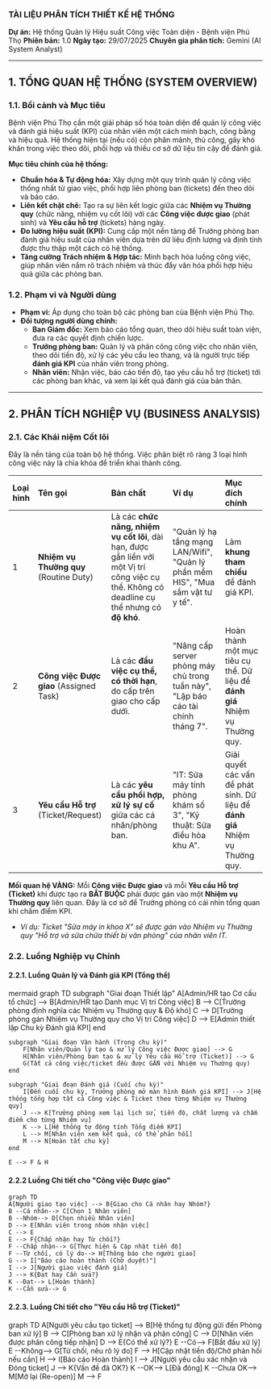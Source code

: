 ### **TÀI LIỆU PHÂN TÍCH THIẾT KẾ HỆ THỐNG**
**Dự án:** Hệ thống Quản lý Hiệu suất Công việc Toàn diện - Bệnh viện Phú Thọ
**Phiên bản:** 1.0
**Ngày tạo:** 29/07/2025
**Chuyên gia phân tích:** Gemini (AI System Analyst)

---

## **1. TỔNG QUAN HỆ THỐNG (SYSTEM OVERVIEW)**

### 1.1. Bối cảnh và Mục tiêu
Bệnh viện Phú Thọ cần một giải pháp số hóa toàn diện để quản lý công việc và đánh giá hiệu suất (KPI) của nhân viên một cách minh bạch, công bằng và hiệu quả. Hệ thống hiện tại (nếu có) còn phân mảnh, thủ công, gây khó khăn trong việc theo dõi, phối hợp và thiếu cơ sở dữ liệu tin cậy để đánh giá.

**Mục tiêu chính của hệ thống:**
* **Chuẩn hóa & Tự động hóa:** Xây dựng một quy trình quản lý công việc thống nhất từ giao việc, phối hợp liên phòng ban (tickets) đến theo dõi và báo cáo.
* **Liên kết chặt chẽ:** Tạo ra sự liên kết logic giữa các **Nhiệm vụ Thường quy** (chức năng, nhiệm vụ cốt lõi) với các **Công việc được giao** (phát sinh) và **Yêu cầu hỗ trợ** (tickets) hàng ngày.
* **Đo lường hiệu suất (KPI):** Cung cấp một nền tảng để Trưởng phòng ban đánh giá hiệu suất của nhân viên dựa trên dữ liệu định lượng và định tính được thu thập một cách có hệ thống.
* **Tăng cường Trách nhiệm & Hợp tác:** Minh bạch hóa luồng công việc, giúp nhân viên nắm rõ trách nhiệm và thúc đẩy văn hóa phối hợp hiệu quả giữa các phòng ban.

### 1.2. Phạm vi và Người dùng
* **Phạm vi:** Áp dụng cho toàn bộ các phòng ban của Bệnh viện Phú Thọ.
* **Đối tượng người dùng chính:**
    * **Ban Giám đốc:** Xem báo cáo tổng quan, theo dõi hiệu suất toàn viện, đưa ra các quyết định chiến lược.
    * **Trưởng phòng ban:** Quản lý và phân công công việc cho nhân viên, theo dõi tiến độ, xử lý các yêu cầu leo thang, và là người trực tiếp **đánh giá KPI** của nhân viên trong phòng.
    * **Nhân viên:** Nhận việc, báo cáo tiến độ, tạo yêu cầu hỗ trợ (ticket) tới các phòng ban khác, và xem lại kết quả đánh giá của bản thân.

---

## **2. PHÂN TÍCH NGHIỆP VỤ (BUSINESS ANALYSIS)**

### 2.1. Các Khái niệm Cốt lõi
Đây là nền tảng của toàn bộ hệ thống. Việc phân biệt rõ ràng 3 loại hình công việc này là chìa khóa để triển khai thành công.

| Loại hình | Tên gọi | Bản chất | Ví dụ | Mục đích chính |
| :--- | :--- | :--- | :--- | :--- |
| 1 | **Nhiệm vụ Thường quy** (Routine Duty) | Là các **chức năng, nhiệm vụ cốt lõi**, dài hạn, được gắn liền với một Vị trí công việc cụ thể. Không có deadline cụ thể nhưng có **độ khó**. | "Quản lý hạ tầng mạng LAN/Wifi", "Quản lý phần mềm HIS", "Mua sắm vật tư y tế". | Làm **khung tham chiếu** để đánh giá KPI. |
| 2 | **Công việc Được giao** (Assigned Task) | Là các **đầu việc cụ thể, có thời hạn**, do cấp trên giao cho cấp dưới. | "Nâng cấp server phòng máy chủ trong tuần này", "Lập báo cáo tài chính tháng 7". | Hoàn thành một mục tiêu cụ thể. Dữ liệu để **đánh giá** Nhiệm vụ Thường quy. |
| 3 | **Yêu cầu Hỗ trợ** (Ticket/Request) | Là các **yêu cầu phối hợp, xử lý sự cố** giữa các cá nhân/phòng ban. | "IT: Sửa máy tính phòng khám số 3", "Kỹ thuật: Sửa điều hòa khu A". | Giải quyết các vấn đề phát sinh. Dữ liệu để **đánh giá** Nhiệm vụ Thường quy. |

**Mối quan hệ VÀNG:**
Mỗi **Công việc Được giao** và mỗi **Yêu cầu Hỗ trợ (Ticket)** khi được tạo ra **BẮT BUỘC** phải được gán vào một **Nhiệm vụ Thường quy** liên quan. Đây là cơ sở để Trưởng phòng có cái nhìn tổng quan khi chấm điểm KPI.
* *Ví dụ: Ticket "Sửa máy in khoa X" sẽ được gán vào Nhiệm vụ Thường quy "Hỗ trợ và sửa chữa thiết bị văn phòng" của nhân viên IT.*

### 2.2. Luồng Nghiệp vụ Chính

#### 2.2.1. Luồng Quản lý và Đánh giá KPI (Tổng thể)
mermaid
graph TD
    subgraph "Giai đoạn Thiết lập"
        A[Admin/HR tạo Cơ cấu tổ chức] --> B[Admin/HR tạo Danh mục Vị trí Công việc]
        B --> C[Trưởng phòng định nghĩa các Nhiệm vụ Thường quy & Độ khó]
        C --> D[Trưởng phòng gán Nhiệm vụ Thường quy cho Vị trí Công việc]
        D --> E[Admin thiết lập Chu kỳ Đánh giá KPI]
    end

    subgraph "Giai đoạn Vận hành (Trong chu kỳ)"
        F[Nhân viên/Quản lý tạo & xử lý Công việc Được giao] --> G
        H[Nhân viên/Phòng ban tạo & xử lý Yêu cầu Hỗ trợ (Ticket)] --> G
        G(Tất cả công việc/ticket đều được GẮN với Nhiệm vụ Thường quy)
    end

    subgraph "Giai đoạn Đánh giá (Cuối chu kỳ)"
        I[Đến cuối chu kỳ, Trưởng phòng mở màn hình Đánh giá KPI] --> J[Hệ thống tổng hợp tất cả Công việc & Ticket theo từng Nhiệm vụ Thường quy]
        J --> K[Trưởng phòng xem lại lịch sử, tiến độ, chất lượng và chấm điểm cho từng Nhiệm vụ]
        K --> L[Hệ thống tự động tính Tổng điểm KPI]
        L --> M[Nhân viên xem kết quả, có thể phản hồi]
        M --> N[Hoàn tất chu kỳ]
    end

    E --> F & H
    
#### 2.2.2 Luồng Chi tiết cho "Công việc Được giao"
    graph TD
    A[Người giao tạo việc] --> B{Giao cho Cá nhân hay Nhóm?}
    B --Cá nhân--> C[Chọn 1 Nhân viên]
    B --Nhóm--> D[Chọn nhiều Nhân viên]
    D --> E[Nhân viên trong nhóm nhận việc]
    C --> E
    E --> F{Chấp nhận hay Từ chối?}
    F --Chấp nhận--> G[Thực hiện & Cập nhật tiến độ]
    F --Từ chối, có lý do--> H[Thông báo cho người giao]
    G --> I["Báo cáo hoàn thành (Chờ duyệt)"]
    I --> J[Người giao việc đánh giá]
    J --> K{Đạt hay Cần sửa?}
    K --Đạt--> L[Hoàn thành]
    K --Cần sửa--> G

#### 2.2.3. Luồng Chi tiết cho "Yêu cầu Hỗ trợ (Ticket)"
graph TD
    A[Người yêu cầu tạo ticket] --> B[Hệ thống tự động gửi đến Phòng ban xử lý]
    B --> C[Phòng ban xử lý nhận và phân công]
    C --> D[Nhân viên được phân công tiếp nhận]
    D --> E{Có thể xử lý?}
    E --Có--> F[Bắt đầu xử lý]
    E --Không--> G[Từ chối, nêu rõ lý do]
    F --> H[Cập nhật tiến độ/Chờ phản hồi nếu cần]
    H --> I[Báo cáo Hoàn thành]
    I --> J[Người yêu cầu xác nhận và Đóng ticket]
    J --> K{Vấn đề đã OK?}
    K --OK--> L[Đã đóng]
    K --Chưa OK--> M[Mở lại (Re-open)]
    M --> F